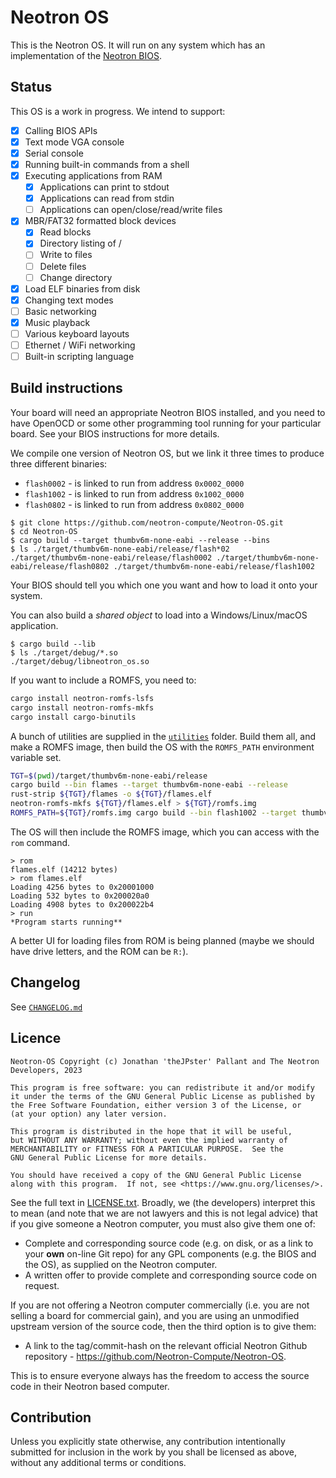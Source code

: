 # Neotron OS

This is the Neotron OS. It will run on any system which has an implementation
of the [Neotron BIOS](https://github.com/neotron-compute/Neotron-Common-BIOS).

## Status

This OS is a work in progress. We intend to support:

* [x] Calling BIOS APIs
* [x] Text mode VGA console
* [x] Serial console
* [x] Running built-in commands from a shell
* [x] Executing applications from RAM
  * [x] Applications can print to stdout
  * [x] Applications can read from stdin
  * [ ] Applications can open/close/read/write files
* [x] MBR/FAT32 formatted block devices
  * [x] Read blocks
  * [x] Directory listing of /
  * [ ] Write to files
  * [ ] Delete files
  * [ ] Change directory
* [x] Load ELF binaries from disk
* [x] Changing text modes
* [ ] Basic networking
* [x] Music playback
* [ ] Various keyboard layouts
* [ ] Ethernet / WiFi networking
* [ ] Built-in scripting language

## Build instructions

Your board will need an appropriate Neotron BIOS installed, and you need to have
OpenOCD or some other programming tool running for your particular board. See
your BIOS instructions for more details.

We compile one version of Neotron OS, but we link it three times to produce
three different binaries:

* `flash0002` - is linked to run from address `0x0002_0000`
* `flash1002` - is linked to run from address `0x1002_0000`
* `flash0802` - is linked to run from address `0x0802_0000`

```console
$ git clone https://github.com/neotron-compute/Neotron-OS.git
$ cd Neotron-OS
$ cargo build --target thumbv6m-none-eabi --release --bins
$ ls ./target/thumbv6m-none-eabi/release/flash*02
./target/thumbv6m-none-eabi/release/flash0002 ./target/thumbv6m-none-eabi/release/flash0802 ./target/thumbv6m-none-eabi/release/flash1002
```

Your BIOS should tell you which one you want and how to load it onto your system.

You can also build a *shared object* to load into a Windows/Linux/macOS application.

```console
$ cargo build --lib
$ ls ./target/debug/*.so
./target/debug/libneotron_os.so
```

If you want to include a ROMFS, you need to:

```bash
cargo install neotron-romfs-lsfs
cargo install neotron-romfs-mkfs
cargo install cargo-binutils
```

A bunch of utilities are supplied in the [`utilities`](./utilities/) folder. Build them all, and make a ROMFS image, then build the OS with the `ROMFS_PATH` environment variable set.

```bash
TGT=$(pwd)/target/thumbv6m-none-eabi/release
cargo build --bin flames --target thumbv6m-none-eabi --release
rust-strip ${TGT}/flames -o ${TGT}/flames.elf
neotron-romfs-mkfs ${TGT}/flames.elf > ${TGT}/romfs.img
ROMFS_PATH=${TGT}/romfs.img cargo build --bin flash1002 --target thumbv6m-none-eabi --release
```

The OS will then include the ROMFS image, which you can access with the `rom` command.

```text
> rom
flames.elf (14212 bytes)
> rom flames.elf
Loading 4256 bytes to 0x20001000
Loading 532 bytes to 0x200020a0
Loading 4908 bytes to 0x200022b4
> run
*Program starts running**
```

A better UI for loading files from ROM is being planned (maybe we should have drive letters, and the ROM can be `R:`).

## Changelog

See [`CHANGELOG.md`](./CHANGELOG.md)

## Licence

```text
Neotron-OS Copyright (c) Jonathan 'theJPster' Pallant and The Neotron Developers, 2023

This program is free software: you can redistribute it and/or modify
it under the terms of the GNU General Public License as published by
the Free Software Foundation, either version 3 of the License, or
(at your option) any later version.

This program is distributed in the hope that it will be useful,
but WITHOUT ANY WARRANTY; without even the implied warranty of
MERCHANTABILITY or FITNESS FOR A PARTICULAR PURPOSE.  See the
GNU General Public License for more details.

You should have received a copy of the GNU General Public License
along with this program.  If not, see <https://www.gnu.org/licenses/>.
```

See the full text in [LICENSE.txt](./LICENSE.txt). Broadly, we (the developers)
interpret this to mean (and note that we are not lawyers and this is not
legal advice) that if you give someone a Neotron computer, you must also give them
one of:

* Complete and corresponding source code (e.g. on disk, or as a link to your
  **own** on-line Git repo) for any GPL components (e.g. the BIOS and the OS),
  as supplied on the Neotron computer.
* A written offer to provide complete and corresponding source code on
  request.

If you are not offering a Neotron computer commercially (i.e. you are not
selling a board for commercial gain), and you are using an unmodified upstream
version of the source code, then the third option is to give them:

* A link to the tag/commit-hash on the relevant official Neotron Github
  repository - <https://github.com/Neotron-Compute/Neotron-OS>.

This is to ensure everyone always has the freedom to access the source code in
their Neotron based computer.

## Contribution

Unless you explicitly state otherwise, any contribution intentionally
submitted for inclusion in the work by you shall be licensed as above, without
any additional terms or conditions.


